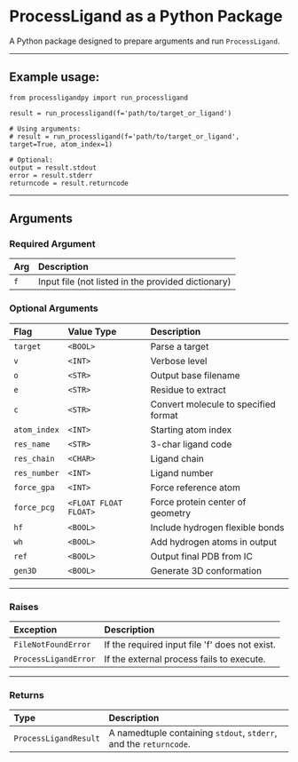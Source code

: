 # ProcessLigand as a Python Package

A Python package designed to prepare arguments and run `ProcessLigand`.

---

## Example usage:

```
from processligandpy import run_processligand

result = run_processligand(f='path/to/target_or_ligand')

# Using arguments:
# result = run_processligand(f='path/to/target_or_ligand', target=True, atom_index=1)

# Optional:
output = result.stdout
error = result.stderr
returncode = result.returncode
```

---

## Arguments

### Required Argument

| Arg | Description                                        |
|:----|:---------------------------------------------------|
| `f` | Input file (not listed in the provided dictionary) |

### Optional Arguments

| Flag         | Value Type            | Description                          |
|:-------------|:----------------------|:-------------------------------------|
| `target`     | `<BOOL>`              | Parse a target                       |
| `v`          | `<INT>`               | Verbose level                        |
| `o`          | `<STR>`               | Output base filename                 |
| `e`          | `<STR>`               | Residue to extract                   |
| `c`          | `<STR>`               | Convert molecule to specified format |
| `atom_index` | `<INT>`               | Starting atom index                  |
| `res_name`   | `<STR>`               | 3-char ligand code                   |
| `res_chain`  | `<CHAR>`              | Ligand chain                         |
| `res_number` | `<INT>`               | Ligand number                        |
| `force_gpa`  | `<INT>`               | Force reference atom                 |
| `force_pcg`  | `<FLOAT FLOAT FLOAT>` | Force protein center of geometry     |
| `hf`         | `<BOOL>`              | Include hydrogen flexible bonds      |
| `wh`         | `<BOOL>`              | Add hydrogen atoms in output         |
| `ref`        | `<BOOL>`              | Output final PDB from IC             |
| `gen3D`      | `<BOOL>`              | Generate 3D conformation             |


---

### Raises

| Exception            | Description                                    |
|:---------------------|:-----------------------------------------------|
| `FileNotFoundError`  | If the required input file 'f' does not exist. |
| `ProcessLigandError` | If the external process fails to execute.      |

---
### Returns

| Type                  | Description                                                       |
|:----------------------|:------------------------------------------------------------------|
| `ProcessLigandResult` | A namedtuple containing `stdout`, `stderr`, and the `returncode`. |
